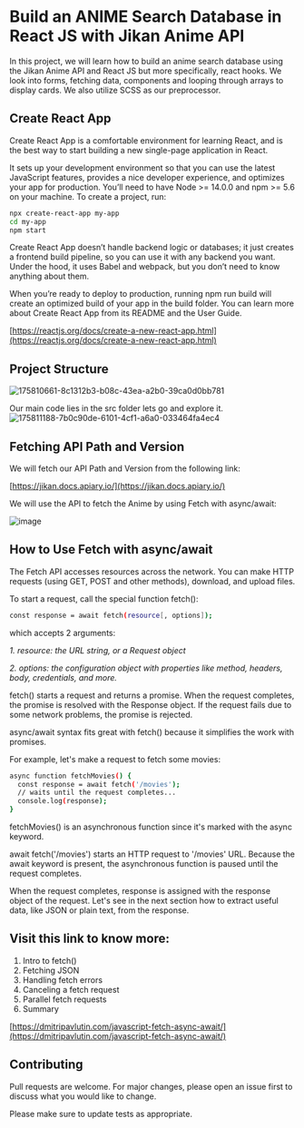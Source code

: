 # Build an ANIME Search Database in React JS with Jikan Anime API

In this project, we will learn how to build an anime search database using the Jikan Anime API and React JS but more specifically, react hooks. We look into forms, fetching data, components and looping through arrays to display cards. We also utilize SCSS as our preprocessor.

## Create React App

Create React App is a comfortable environment for learning React, and is the best way to start building a new single-page application in React.

It sets up your development environment so that you can use the latest JavaScript features, provides a nice developer experience, and optimizes your app for production. You’ll need to have Node >= 14.0.0 and npm >= 5.6 on your machine. To create a project, run:

```bash
npx create-react-app my-app
cd my-app
npm start
```
Create React App doesn’t handle backend logic or databases; it just creates a frontend build pipeline, so you can use it with any backend you want. Under the hood, it uses Babel and webpack, but you don’t need to know anything about them.

When you’re ready to deploy to production, running npm run build will create an optimized build of your app in the build folder. You can learn more about Create React App from its README and the User Guide.

[https://reactjs.org/docs/create-a-new-react-app.html](https://reactjs.org/docs/create-a-new-react-app.html)

## Project Structure
![175810661-8c1312b3-b08c-43ea-a2b0-39ca0d0bb781](https://user-images.githubusercontent.com/108209653/175812348-3e6f3e15-6759-49db-be8d-3361ea8c5c26.png)

Our main code lies in the src folder lets go and explore it.
![175811188-7b0c90de-6101-4cf1-a6a0-033464fa4ec4](https://user-images.githubusercontent.com/108209653/175812391-3ef8efbe-ec38-4565-987e-b079b693ea13.png)

## Fetching API Path and Version

We will fetch our API Path and Version from the following link:

[https://jikan.docs.apiary.io/](https://jikan.docs.apiary.io/)

We will use the API to fetch the Anime by using Fetch with async/await:

![image](https://user-images.githubusercontent.com/108209653/175811745-b437f5bc-1100-4fbd-8a2b-6898632ab0f0.png)


## How to Use Fetch with async/await

The Fetch API accesses resources across the network. You can make HTTP requests (using GET, POST and other methods), download, and upload files.

To start a request, call the special function fetch():
```bash
const response = await fetch(resource[, options]);
```
which accepts 2 arguments:

*1. resource: the URL string, or a Request object*

*2. options: the configuration object with properties like method, headers, body, credentials, and more.*

fetch() starts a request and returns a promise. When the request completes, the promise is resolved with the Response object. If the request fails due to some network problems, the promise is rejected.

async/await syntax fits great with fetch() because it simplifies the work with promises.

For example, let's make a request to fetch some movies:
```bash
async function fetchMovies() {
  const response = await fetch('/movies');
  // waits until the request completes...
  console.log(response);
}
```



fetchMovies() is an asynchronous function since it's marked with the async keyword.

await fetch('/movies') starts an HTTP request to '/movies' URL. Because the await keyword is present, the asynchronous function is paused until the request completes.

When the request completes, response is assigned with the response object of the request. Let's see in the next section how to extract useful data, like JSON or plain text, from the response.




## Visit this link to know more:
1. Intro to fetch()  
2. Fetching JSON
3. Handling fetch errors
4. Canceling a fetch request
5. Parallel fetch requests
6. Summary

[https://dmitripavlutin.com/javascript-fetch-async-await/](https://dmitripavlutin.com/javascript-fetch-async-await/)


## Contributing
Pull requests are welcome. For major changes, please open an issue first to discuss what you would like to change.

Please make sure to update tests as appropriate.

